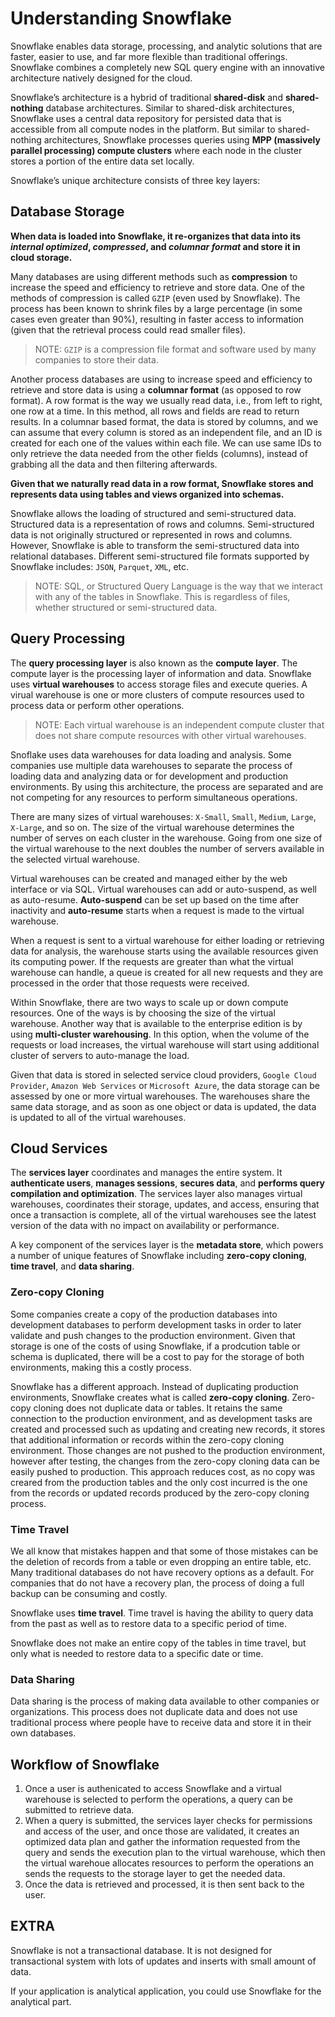 # Understanding Snowflake

Snowflake enables data storage, processing, and analytic solutions that are faster, easier to use, and far more flexible than traditional offerings. Snowflake combines a completely new SQL query engine with an innovative architecture natively designed for the cloud.

Snowflake’s architecture is a hybrid of traditional **shared-disk** and **shared-nothing** database architectures. Similar to shared-disk architectures, Snowflake uses a central data repository for persisted data that is accessible from all compute nodes in the platform. But similar to shared-nothing architectures, Snowflake processes queries using **MPP (massively parallel processing) compute clusters** where each node in the cluster stores a portion of the entire data set locally.

Snowflake’s unique architecture consists of three key layers:

## Database Storage

**When data is loaded into Snowflake, it re-organizes that data into its _internal optimized_, _compressed_, and _columnar format_ and store it in cloud storage.**

Many databases are using different methods such as **compression** to increase the speed and efficiency to retrieve and store data. One of the methods of compression is called `GZIP` (even used by Snowflake). The process has been known to shrink files by a large percentage (in some cases even greater than 90%), resulting in faster access to information (given that the retrieval process could read smaller files).

> NOTE: `GZIP` is a compression file format and software used by many companies to store their data.

Another process databases are using to increase speed and efficiency to retrieve and store data is using a **columnar format** (as opposed to row format). A row format is the way we usually read data, i.e., from left to right, one row at a time. In this method, all rows and fields are read to return results. In a columnar based format, the data is stored by columns, and we can assume that every column is stored as an independent file, and an ID is created for each one of the values within each file. We can use same IDs to only retrieve the data needed from the other fields (columns), instead of grabbing all the data and then filtering afterwards.

**Given that we naturally read data in a row format, Snowflake stores and represents data using tables and views organized into schemas.**

Snowflake allows the loading of structured and semi-structured data. Structured data is a representation of rows and columns. Semi-structured data is not originally structured or represented in rows and columns. However, Snowflake is able to transform the semi-structured data into relational databases. Different semi-structured file formats supported by Snowflake includes: `JSON`, `Parquet`, `XML`, etc.

> NOTE: SQL, or Structured Query Language is the way that we interact with any of the tables in Snowflake. This is regardless of files, whether structured or semi-structured data.

## Query Processing

The **query processing layer** is also known as the **compute layer**. The compute layer is the processing layer of information and data. Snowflake uses **virtual warehouses** to access storage files and execute queries. A virual warehouse is one or more clusters of compute resources used to process data or perform other operations.

> NOTE: Each virtual warehouse is an independent compute cluster that does not share compute resources with other virtual warehouses.

Snoflake uses data warehouses for data loading and analysis. Some companies use multiple data warehouses to separate the process of loading data and analyzing data or for development and production environments. By using this architecture, the process are separated and are not competing for any resources to perform simultaneous operations.

There are many sizes of virtual warehouses: `X-Small`, `Small`, `Medium`, `Large`, `X-Large`, and so on. The size of the virtual warehouse determines the number of serves on each cluster in the warehouse. Going from one size of the virtual warehouse to the next doubles the number of servers available in the selected virtual warehouse.

Virtual warehouses can be created and managed either by the web interface or via SQL. Virtual warehouses can add or auto-suspend, as well as auto-resume. **Auto-suspend** can be set up based on the time after inactivity and **auto-resume** starts when a request is made to the virtual warehouse.

When a request is sent to a virtual warehouse for either loading or retrieving data for analysis, the warehouse starts using the available resources given its computing power. If the requests are greater than what the virtual warehouse can handle, a queue is created for all new requests and they are processed in the order that those requests were received.

Within Snowflake, there are two ways to scale up or down compute resources. One of the ways is by choosing the size of the virtual warehouse. Another way that is available to the enterprise edition is by using **multi-cluster warehousing**. In this option, when the volume of the requests or load increases, the virtual warehouse will start using additional cluster of servers to auto-manage the load.

Given that data is stored in selected service cloud providers, `Google Cloud Provider`, `Amazon Web Services` or `Microsoft Azure`, the data storage can be assessed by one or more virtual warehouses. The warehouses share the same data storage, and as soon as one object or data is updated, the data is updated to all of the virtual warehouses.

## Cloud Services

The **services layer** coordinates and manages the entire system. It **authenticate users**, **manages sessions**, **secures data**, and **performs query compilation and optimization**. The services layer also manages virtual warehouses, coordinates their storage, updates, and access, ensuring that once a transaction is complete, all of the virtual warehouses see the latest version of the data with no impact on availability or performance.

A key component of the services layer is the **metadata store**, which powers a number of unique features of Snowflake including **zero-copy cloning**, **time travel**, and **data sharing**.

### Zero-copy Cloning

Some companies create a copy of the production databases into development databases to perform development tasks in order to later validate and push changes to the production environment. Given that storage is one of the costs of using Snowflake, if a prodcution table or schema is duplicated, there will be a cost to pay for the storage of both environments, making this a costly process.

Snowflake has a different approach. Instead of duplicating production environments, Snowflake creates what is called **zero-copy cloning**. Zero-copy cloning does not duplicate data or tables. It retains the same connection to the production environment, and as development tasks are created and processed such as updating and creating new records, it stores that additional information or records within the zero-copy cloning environment. Those changes are not pushed to the production environment, however after testing, the changes from the zero-copy cloning data can be easily pushed to production. This approach reduces cost, as no copy was creared from the production tables and the only cost incurred is the one from the records or updated records produced by the zero-copy cloning process.

### Time Travel

We all know that mistakes happen and that some of those mistakes can be the deletion of records from a table or even dropping an entire table, etc. Many traditional databases do not have recovery options as a default. For companies that do not have a recovery plan, the process of doing a full backup can be consuming and costly.

Snowflake uses **time travel**. Time travel is having the ability to query data from the past as well as to restore data to a specific period of time.

Snowflake does not make an entire copy of the tables in time travel, but only what is needed to restore data to a specific date or time.

### Data Sharing

Data sharing is the process of making data available to other companies or organizations. This process does not duplicate data and does not use traditional process where people have to receive data and store it in their own databases.

## Workflow of Snowflake

1. Once a user is authenicated to access Snowflake and a virtual warehouse is selected to perform the operations, a query can be submitted to retrieve data.
2. When a query is submitted, the services layer checks for permissions and access of the user, and once those are validated, it creates an optimized data plan and gather the information requested from the query and sends the execution plan to the virtual warehouse, which then the virtual warehoue allocates resources to perform the operations an sends the requests to the storage layer to get the needed data.
3. Once the data is retrieved and processed, it is then sent back to the user.

## EXTRA

Snowflake is not a transactional database. It is not designed for transactional system with lots of updates and inserts with small amount of data.

If your application is analytical application, you could use Snowflake for the analytical part.
